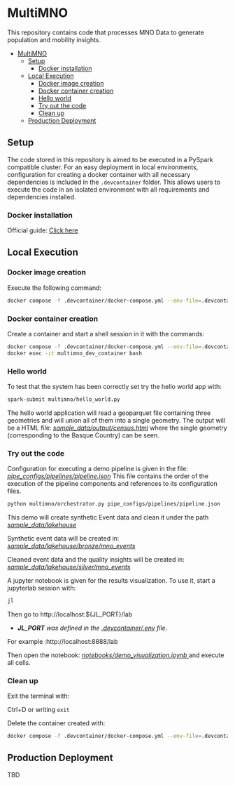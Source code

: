 # MultiMNO

This repository contains code that processes MNO Data to generate population and mobility insights.


- [MultiMNO](#multimno)
  - [Setup](#setup)
    - [Docker installation](#docker-installation)
  - [Local Execution](#local-execution)
    - [Docker image creation](#docker-image-creation)
    - [Docker container creation](#docker-container-creation)
    - [Hello world](#hello-world)
    - [Try out the code](#try-out-the-code)
    - [Clean up](#clean-up)
  - [Production Deployment](#production-deployment)

## Setup
The code stored in this repository is aimed to be executed in a PySpark compatible cluster. For an easy deployment in local environments, configuration for creating a docker container with all necessary dependencies is included in the `.devcontainer` folder. This allows users to execute the code
in an isolated environment with all requirements and dependencies installed. 

### Docker installation
Official guide: [Click here](https://docs.docker.com/engine/install/)


## Local Execution


### Docker image creation

Execute the following command:
```bash
docker compose -f .devcontainer/docker-compose.yml --env-file=.devcontainer/.env build
```

### Docker container creation
Create a container and start a shell session in it with the commands:
```bash
docker compose -f .devcontainer/docker-compose.yml --env-file=.devcontainer/.env up -d
docker exec -it multimno_dev_container bash
```

### Hello world
To test that the system has been correctly set try the hello world app with:

```bash
spark-submit multimno/hello_world.py
```

The hello world application will read a geoparquet file containing three geometries and will union all of them into a single geometry. The output will be a HTML file: *[sample_data/output/census.html](sample_data/output/census.html)* where the single geometry (corresponding to the Basque Country) can be seen.


### Try out the code
Configuration for executing a demo pipeline is given in the file: *[pipe_configs/pipelines/pipeline.json](pipe_configs/pipelines/pipeline.json)*
This file contains the order of the execution of the pipeline components and references to its configuration files.

```bash
python multimno/orchestrator.py pipe_configs/pipelines/pipeline.json
```

This demo will create synthetic Event data and clean it under the path *[sample_data/lakehouse](sample_data/lakehouse)*   

Synthetic event data will be created in: *[sample_data/lakehouse/bronze/mno_events](sample_data/lakehouse/bronze/mno_events)*  

Cleaned event data and the quality insights will be created in: *[sample_data/lakehouse/silver/mno_events](sample_data/lakehouse/bronze/mno_events)*  

A jupyter notebook is given for the results visualization. To use it, start a jupyterlab session with:
```bash
jl
```
Then go to http://localhost:${JL_PORT}/lab
  * ***JL_PORT** was defined in the *[.devcontainer/.env](.devcontainer/.env)* file.*  

For example :http://localhost:8888/lab

Then open the notebook: *[notebooks/demo_visualization.ipynb ](notebooks/demo_visualization.ipynb )* and execute all cells.

### Clean up
Exit the terminal with:

Ctrl+D or writing `exit`

Delete the container created with:
```bash
docker compose -f .devcontainer/docker-compose.yml --env-file=.devcontainer/.env down
```

## Production Deployment
TBD
